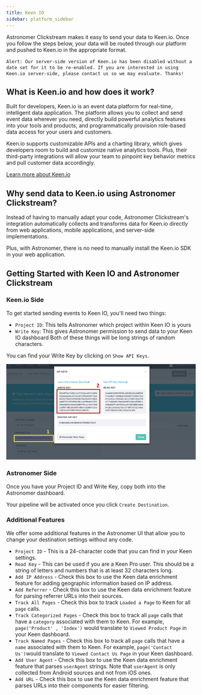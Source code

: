 ```yaml
---
title: Keen IO
sidebar: platform_sidebar
---
```

Astronomer Clickstream makes it easy to send your data to Keen.io. Once you follow the steps below, your data will be routed through our platform and pushed to Keen.io in the appropriate format.

```
Alert: Our server-side version of Keen.io has been disabled without a date set for it to be re-enabled. If you are interested in using Keen.io server-side, please contact us so we may evaluate. Thanks!
```

## What is Keen.io and how does it work?

Built for developers, Keen.io is an event data platform for real-time, intelligent data application. The platform allows you to collect and send event data wherever you need, directly build powerful analytics features into your tools and products, and programmatically provision role-based data access for your users and customers.

Keen.io supports customizable APIs and a charting library, which gives developers room to build and customize native analytics tools. Plus, their third-party integrations will allow your team to pinpoint key behavior metrics and pull customer data accordingly.

[Learn more about Keen.io](https://keen.io/)

## Why send data to Keen.io using Astronomer Clickstream?

Instead of having to manually adapt your code, Astronomer Clickstream's integration automatically collects and transforms data for Keen.io directly from web applications, mobile applications, and server-side implementations.

Plus, with Astronomer, there is no need to manually install the Keen.io SDK in your web application.

## Getting Started with Keen IO and Astronomer Clickstream

### Keen.io Side

To get started sending events to Keen IO, you'll need two things:

* `Project ID`: This tells Astronomer which project within Keen IO is yours
* `Write Key`: This gives Astronomer permission to send data to your Keen IO dashboard
Both of these things will be long strings of random characters.

You can find your Write Key by clicking on `Show API Keys`.

![keen-io1](../../../images/keen-io1.png)

### Astronomer Side

Once you have your Project ID and Write Key, copy both into the Astronomer dashboard.

Your pipeline will be activated once you click `Create Destination`.

### Additional Features

We offer some additional features in the Astronomer UI that allow you to change your destination settings without any code. 

* `Project ID` - This is a 24-character code that you can find in your Keen settings.
* `Read Key` - This can be used if you are a Keen Pro user. This should be a string of letters and numbers that is at least 32 characters long.
* `Add IP Address` - Check this box to use the Keen data enrichment feature for adding geographic information based on IP address.
* `Add Referrer` - Check this box to use the Keen data enrichment feature for parsing referrer URLs into their sources.
* `Track All Pages` - Check this box to track `Loaded a Page` to Keen for all `page` calls.
* `Track Categorized Pages` - Check this box to track all `page` calls that have a `category` associated with them to Keen. For example, `page('Product' , 'Index')` would translate to `Viewed Product Page` in your Keen dashboard.
* `Track Named Pages` - Check this box to track all `page` calls that have a `name` associated with them to Keen. For example, `page('Contact Us')`would translate to `Viewed Contact Us Page` in your Keen dashboard.
* `Add User Agent` - Check this box to use the Keen data enrichment feature that parses `userAgent` strings. Note that `userAgent` is only collected from Android sources and not from iOS ones.
* `Add URL` - Check this box to use the Keen data enrichment feature that parses URLs into their components for easier filtering. 
